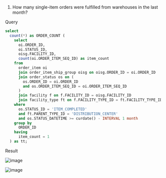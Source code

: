  1. How many single-item orders were fulfilled from warehouses in the last month?

Query
```SQL
select 
  count(*) as ORDER_COUNT (
    select 
      oi.ORDER_ID, 
      oi.STATUS_ID, 
      oisg.FACILITY_ID, 
      count(oi.ORDER_ITEM_SEQ_ID) as item_count 
    from 
      order_item oi 
      join order_item_ship_group oisg on oisg.ORDER_ID = oi.ORDER_ID 
      join order_status os on (
        os.ORDER_ID = oi.ORDER_ID 
        and os.ORDER_ITEM_SEQ_ID = oi.ORDER_ITEM_SEQ_ID
      ) 
      join facility f on f.FACILITY_ID = oisg.FACILITY_ID 
      join facility_type ft on f.FACILITY_TYPE_ID = ft.FACILITY_TYPE_ID 
    where 
      os.STATUS_ID = 'ITEM_COMPLETED' 
      and ft.PARENT_TYPE_ID = 'DISTRIBUTION_CENTER' 
      and os.STATUS_DATETIME >= curdate() - INTERVAL 1 month 
    group by 
      ORDER_ID 
    having 
      item_count = 1
  ) as tt;

```
Result

![image](https://github.com/Nishtha-Jain-1119/Training-Assignment/assets/127538617/592e6eee-d0fd-4e32-a2cc-38fec23115c8)

![image](https://github.com/Nishtha-Jain-1119/Training-Assignment/assets/127538617/0f24ef3b-5198-4ac2-a0a1-ea8c6c93ed31)
